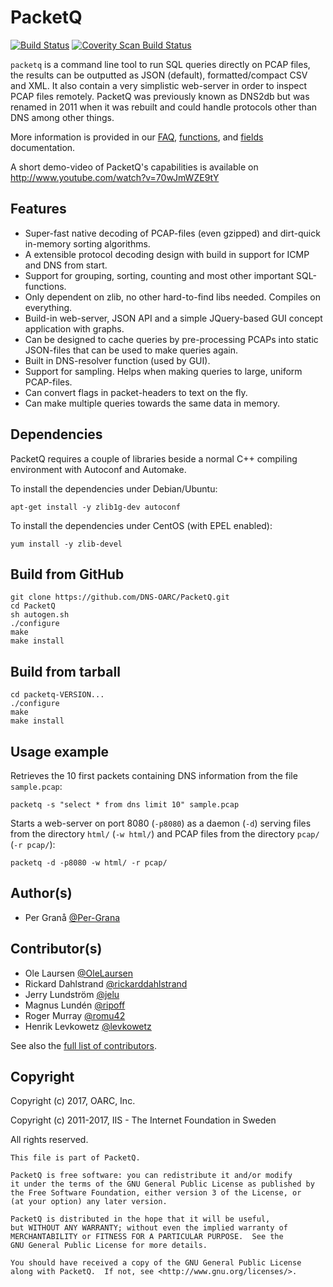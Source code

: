 # PacketQ

[![Build Status](https://travis-ci.org/DNS-OARC/PacketQ.svg?branch=develop)](https://travis-ci.org/DNS-OARC/PacketQ) [![Coverity Scan Build Status](https://scan.coverity.com/projects/12743/badge.svg)](https://scan.coverity.com/projects/dns-oarc-packetq)

`packetq` is a command line tool to run SQL queries directly on PCAP files,
the results can be outputted as JSON (default), formatted/compact CSV and XML.
It also contain a very simplistic web-server in order to inspect PCAP files
remotely. PacketQ was previously known as DNS2db but was renamed in 2011 when
it was rebuilt and could handle protocols other than DNS among other things.

More information is provided in our [FAQ](FAQ.md), [functions](FUNCTIONS.md),
and [fields](FIELDS.md) documentation.

A short demo-video of PacketQ's capabilities is available on http://www.youtube.com/watch?v=70wJmWZE9tY

## Features

* Super-fast native decoding of PCAP-files (even gzipped) and dirt-quick in-memory sorting algorithms.
* A extensible protocol decoding design with build in support for ICMP and DNS from start.
* Support for grouping, sorting, counting and most other important SQL-functions.
* Only dependent on zlib, no other hard-to-find libs needed. Compiles on everything.
* Build-in web-server, JSON API and a simple JQuery-based GUI concept application with graphs.
* Can be designed to cache queries by pre-processing PCAPs into static JSON-files that can be used to make queries again.
* Built in DNS-resolver function (used by GUI).
* Support for sampling. Helps when making queries to large, uniform PCAP-files.
* Can convert flags in packet-headers to text on the fly.
* Can make multiple queries towards the same data in memory.

## Dependencies

PacketQ requires a couple of libraries beside a normal C++ compiling
environment with Autoconf and Automake.

To install the dependencies under Debian/Ubuntu:
```
apt-get install -y zlib1g-dev autoconf
```

To install the dependencies under CentOS (with EPEL enabled):
```
yum install -y zlib-devel
```

## Build from GitHub

```
git clone https://github.com/DNS-OARC/PacketQ.git
cd PacketQ
sh autogen.sh
./configure
make
make install
```

## Build from tarball

```
cd packetq-VERSION...
./configure
make
make install
```

## Usage example

Retrieves the 10 first packets containing DNS information from the file
`sample.pcap`:

```
packetq -s "select * from dns limit 10" sample.pcap
```

Starts a web-server on port 8080 (`-p8080`) as a daemon (`-d`) serving files
from the directory `html/` (`-w html/`) and PCAP files from the directory
`pcap/` (`-r pcap/`):

```
packetq -d -p8080 -w html/ -r pcap/
```

## Author(s)

- Per Granå [@Per-Grana](https://github.com/Per-Grana)

## Contributor(s)

- Ole Laursen [@OleLaursen](https://github.com/OleLaursen)
- Rickard Dahlstrand [@rickarddahlstrand](https://github.com/rickarddahlstrand)
- Jerry Lundström [@jelu](https://github.com/jelu)
- Magnus Lundén [@ripoff](https://github.com/ripoff)
- Roger Murray [@romu42](https://github.com/romu42)
- Henrik Levkowetz [@levkowetz](https://github.com/levkowetz)

See also the [full list of contributors](https://github.com/DNS-OARC/PacketQ/graphs/contributors).

## Copyright

Copyright (c) 2017, OARC, Inc.

Copyright (c) 2011-2017, IIS - The Internet Foundation in Sweden

All rights reserved.

```
This file is part of PacketQ.

PacketQ is free software: you can redistribute it and/or modify
it under the terms of the GNU General Public License as published by
the Free Software Foundation, either version 3 of the License, or
(at your option) any later version.

PacketQ is distributed in the hope that it will be useful,
but WITHOUT ANY WARRANTY; without even the implied warranty of
MERCHANTABILITY or FITNESS FOR A PARTICULAR PURPOSE.  See the
GNU General Public License for more details.

You should have received a copy of the GNU General Public License
along with PacketQ.  If not, see <http://www.gnu.org/licenses/>.
```
